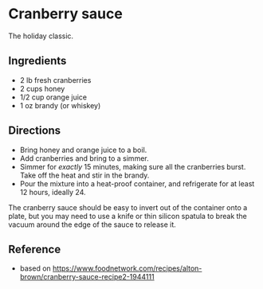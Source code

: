 # Cranberry sauce

The holiday classic.

## Ingredients

* 2 lb fresh cranberries
* 2 cups honey
* 1/2 cup orange juice
* 1 oz brandy (or whiskey)

## Directions

* Bring honey and orange juice to a boil.
* Add cranberries and bring to a simmer.
* Simmer for *exactly* 15 minutes, making sure all the cranberries burst. Take off the heat and stir in the brandy.
* Pour the mixture into a heat-proof container, and refrigerate for at least 12 hours, ideally 24.

The cranberry sauce should be easy to invert out of the container onto a plate, but you may need to use a knife or thin silicon spatula to break the vacuum around the edge of the sauce to release it.

## Reference

* based on <https://www.foodnetwork.com/recipes/alton-brown/cranberry-sauce-recipe2-1944111>
